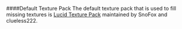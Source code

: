 

####Default Texture Pack
The default texture pack that is used to fill missing textures is [Lucid Texture Pack](https://www.snofox.net/lucid/) maintained by SnoFox and clueless222.